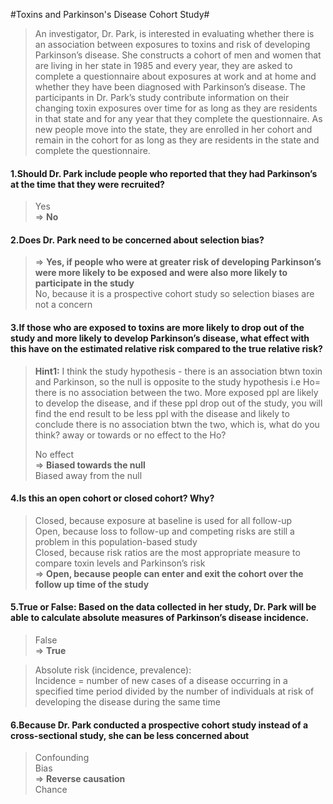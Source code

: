 #Toxins and Parkinson's Disease Cohort Study#
> An investigator, Dr. Park, is interested in evaluating whether there is an association between exposures to toxins and risk of developing Parkinson’s disease. She constructs a cohort of men and women that are living in her state in 1985 and every year, they are asked to complete a questionnaire about exposures at work and at home and whether they have been diagnosed with Parkinson’s disease. The participants in Dr. Park’s study contribute information on their changing toxin exposures over time for as long as they are residents in that state and for any year that they complete the questionnaire. As new people move into the state, they are enrolled in her cohort and remain in the cohort for as long as they are residents in the state and complete the questionnaire.

#### 1.Should Dr. Park include people who reported that they had Parkinson’s at the time that they were recruited? ####
> Yes   
> => **No** 


#### 2.Does Dr. Park need to be concerned about selection bias? ####
> => **Yes, if people who were at greater risk of developing Parkinson’s were more likely to be exposed and were also more likely to participate in the study**  
> No, because it is a prospective cohort study so selection biases are not a concern 


#### 3.If those who are exposed to toxins are more likely to drop out of the study and more likely to develop Parkinson’s disease, what effect with this have on the estimated relative risk compared to the true relative risk? ####
> **Hint1:** I think the study hypothesis - there is an association btwn toxin and Parkinson, so the null is opposite to the study hypothesis i.e Ho= there is no association between the two. More exposed ppl are likely to develop the disease, and if these ppl drop out of the study, you will find the end result to be less ppl with the disease and likely to conclude there is no association btwn the two, which is, what do you think? away or towards or no effect to the Ho?   
>  
> No effect   
> => **Biased towards the null**  
> Biased away from the null 


#### 4.Is this an open cohort or closed cohort? Why? ####
> Closed, because exposure at baseline is used for all follow-up   
> Open, because loss to follow-up and competing risks are still a problem in this population-based study   
> Closed, because risk ratios are the most appropriate measure to compare toxin levels and Parkinson’s risk  
> => **Open, because people can enter and exit the cohort over the follow up time of the study**

#### 5.True or False: Based on the data collected in her study, Dr. Park will be able to calculate absolute measures of Parkinson’s disease incidence. ####
> False  
> => **True** 

> Absolute risk (incidence, prevalence):  
> Incidence = number of new cases of a disease occurring in a specified time period divided by the number of individuals at risk of developing the disease during the same time

#### 6.Because Dr. Park conducted a prospective cohort study instead of a cross-sectional study, she can be less concerned about ####
> Confounding  
> Bias  
> => **Reverse causation**  
> Chance 


